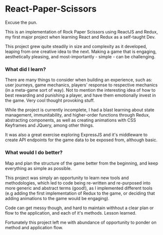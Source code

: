# React-Paper-Scissors

Excuse the pun.

This is an implementation of Rock Paper Scissors using ReactJS and Redux, my first major project when learning React and Redux as a self-taught Dev.

This project grew quite steadily in size and complexity as it developed, leaping from one creative idea to the next.
Making a game that is engaging, aesthetically pleasing, and most-importantly - simple - can be challenging.

### What did I learn?

There are many things to consider when building an experience, such as: user journeys, game mechanics, players&#39; response to respective mechanics (in a meta-game sort of way). Not to mention the interesting idea of how to best rewarding and punishing a player, and have them emotionally invest in the game. Very cool thought provoking stuff.

While the project is currently incomplete, I had a blast learning about state management, immunitability, and higher-order functions through Redux, abstracting components, as well as creating animations with CSS
Keyframes and JQuery, among other things.

It was also a great exercise exploring ExpressJS and it&#39;s middleware to create API endpoints for the game data to be
exposed from, although basic.

### What would I do better?

Map and plan the structure of the game better from the beginning, and keep everything as simple as possible.

This project was simply an opportunity to learn new tools and methodologies, which led to code being re-written and re-purposed into more generic and abstract terms (good!), as I implemented different tools (e.g adding the first implementation of Redux to the game, or deciding that adding animations to the game would be engaging).

Code can get messy though, and hard to maintain withhout a clear plan or flow to the application, and each of it's methods.
Lesson learned.

Fortunately this project left me with abundance of opportunity to ponder on method and application flow.
